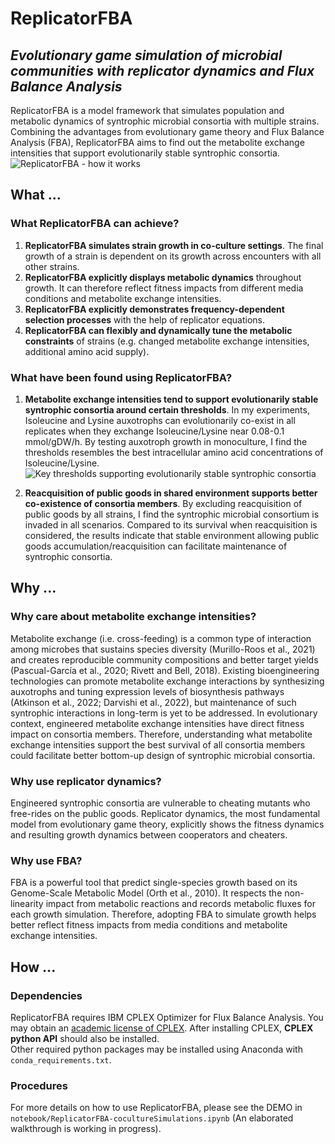 # ReplicatorFBA
## *Evolutionary game simulation of microbial communities with replicator dynamics and Flux Balance Analysis*

  ReplicatorFBA is a model framework that simulates population and metabolic dynamics of syntrophic microbial consortia with multiple strains. Combining the advantages from evolutionary game theory and Flux Balance Analysis (FBA), ReplicatorFBA aims to find out the metabolite exchange intensities that support evolutionarily stable syntrophic consortia. 
![ReplicatorFBA - how it works](https://github.com/DongxuanZhu/Fitness_CrossFeeding_MasterProject/assets/115150156/a59b4b0d-6ad8-4e88-9acb-594d95e57cef)

## What ...
### What ReplicatorFBA can achieve?
1. **ReplicatorFBA simulates strain growth in co-culture settings**. The final growth of a strain is dependent on its growth across encounters with all other strains.
2. **ReplicatorFBA explicitly displays metabolic dynamics** throughout growth. It can therefore reflect fitness impacts from different media conditions and metabolite exchange intensities.
3. **ReplicatorFBA explicitly demonstrates frequency-dependent selection processes** with the help of replicator equations.
4. **ReplicatorFBA can flexibly and dynamically tune the metabolic constraints** of strains (e.g. changed metabolite exchange intensities, additional amino acid supply).

### What have been found using ReplicatorFBA?
1. **Metabolite exchange intensities tend to support evolutionarily stable syntrophic consortia around certain thresholds**. In my experiments, Isoleucine and Lysine auxotrophs can evolutionarily co-exist in all replicates when they exchange Isoleucine/Lysine near 0.08-0.1 mmol/gDW/h. By testing auxotroph growth in monoculture, I find the thresholds resembles the best intracellular amino acid concentrations of Isoleucine/Lysine.
![Key thresholds supporting evolutionarily stable syntrophic consortia](https://github.com/DongxuanZhu/Fitness_CrossFeeding_MasterProject/assets/115150156/e52533ee-21ec-4591-ace7-debbb4e664bb)

2. **Reacquisition of public goods in shared environment supports better co-existence of consortia members**. By excluding reacquisition of public goods by all strains, I find the syntrophic microbial consortium is invaded in all scenarios. Compared to its survival when reacquisition is considered, the results indicate that stable environment allowing public goods accumulation/reacquisition can facilitate maintenance of syntrophic consortia.

## Why ...
### Why care about metabolite exchange intensities?
Metabolite exchange (i.e. cross-feeding) is a common type of interaction among microbes that sustains species diversity (Murillo-Roos et al., 2021) and creates reproducible community compositions and better target yields (Pascual-García et al., 2020; Rivett and Bell, 2018). Existing bioengineering technologies can promote metabolite exchange interactions by synthesizing auxotrophs and tuning expression levels of biosynthesis pathways (Atkinson et al., 2022; Darvishi et al., 2022), but maintenance of such syntrophic interactions in long-term is yet to be addressed. In evolutionary context, engineered metabolite exchange intensities have direct fitness impact on consortia members. Therefore, understanding what metabolite exchange intensities support the best survival of all consortia members could facilitate better bottom-up design of syntrophic microbial consortia.

### Why use replicator dynamics?
Engineered syntrophic consortia are vulnerable to cheating mutants who free-rides on the public goods. Replicator dynamics, the most fundamental model from evolutionary game theory, explicitly shows the fitness dynamics and resulting growth dynamics between cooperators and cheaters. 

### Why use FBA?
FBA is a powerful tool that predict single-species growth based on its Genome-Scale Metabolic Model (Orth et al., 2010). It respects the non-linearity impact from metabolic reactions and records metabolic fluxes for each growth simulation. Therefore, adopting FBA to simulate growth helps better reflect fitness impacts from media conditions and metabolite exchange intensities.

## How ...
### Dependencies
ReplicatorFBA requires IBM CPLEX Optimizer for Flux Balance Analysis. You may obtain an [academic license of CPLEX](https://www.ibm.com/academic/home). After installing CPLEX, **CPLEX python API** should also be installed.\
Other required python packages may be installed using Anaconda with ```conda_requirements.txt```.
### Procedures
For more details on how to use ReplicatorFBA, please see the DEMO in ```notebook/ReplicatorFBA-cocultureSimulations.ipynb``` (An elaborated walkthrough is working in progress).

